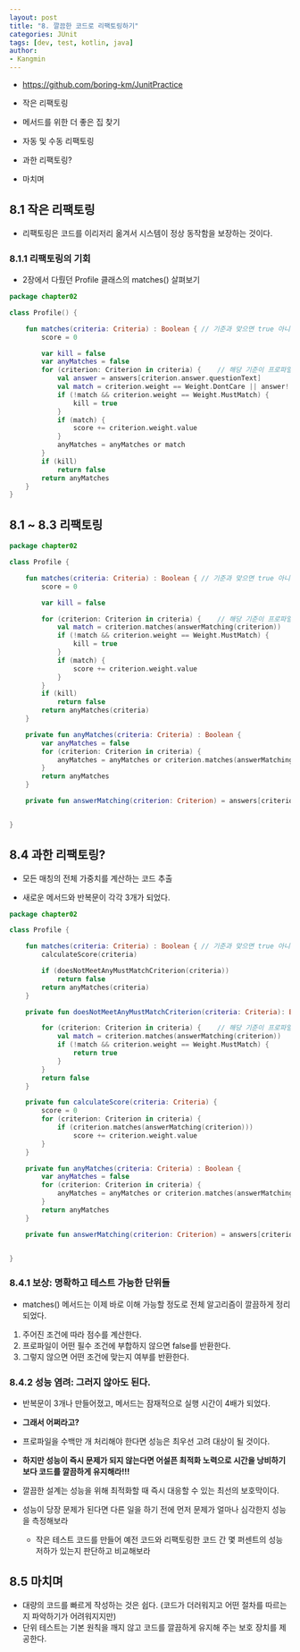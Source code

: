 ```yaml
---
layout: post
title: "8. 깔끔한 코드로 리팩토링하기"
categories: JUnit
tags: [dev, test, kotlin, java]
author:
- Kangmin
---
```


- https://github.com/boring-km/JunitPractice

- 작은 리팩토링
- 메서드를 위한 더 좋은 집 찾기
- 자동 및 수동 리팩토링
- 과한 리팩토링?
- 마치며



## 8.1 작은 리팩토링

- 리팩토링은 코드를 이리저리 옮겨서 시스템이 정상 동작함을 보장하는 것이다.



### 8.1.1 리팩토링의 기회

- 2장에서 다뤘던 Profile 클래스의 matches() 살펴보기

```kotlin
package chapter02

class Profile() {

    fun matches(criteria: Criteria) : Boolean { // 기준과 맞으면 true 아니면 false
        score = 0

        var kill = false
        var anyMatches = false
        for (criterion: Criterion in criteria) {    // 해당 기준이 프로파일에 있는 답변과 맞는지 확인
            val answer = answers[criterion.answer.questionText]
            val match = criterion.weight == Weight.DontCare || answer!!.match(criterion.answer)
            if (!match && criterion.weight == Weight.MustMatch) {
                kill = true
            }
            if (match) {
                score += criterion.weight.value
            }
            anyMatches = anyMatches or match
        }
        if (kill)
            return false
        return anyMatches
    }
}

```



## 8.1 ~ 8.3 리팩토링

```kotlin
package chapter02

class Profile {

    fun matches(criteria: Criteria) : Boolean { // 기준과 맞으면 true 아니면 false
        score = 0

        var kill = false

        for (criterion: Criterion in criteria) {    // 해당 기준이 프로파일에 있는 답변과 맞는지 확인
            val match = criterion.matches(answerMatching(criterion))
            if (!match && criterion.weight == Weight.MustMatch) {
                kill = true
            }
            if (match) {
                score += criterion.weight.value
            }
        }
        if (kill)
            return false
        return anyMatches(criteria)
    }

    private fun anyMatches(criteria: Criteria) : Boolean {
        var anyMatches = false
        for (criterion: Criterion in criteria) {
            anyMatches = anyMatches or criterion.matches(answerMatching(criterion))
        }
        return anyMatches
    }

    private fun answerMatching(criterion: Criterion) = answers[criterion.answer.questionText]


}
```



## 8.4 과한 리팩토링?

- 모든 매칭의 전체 가중치를 계산하는 코드 추출

- 새로운 메서드와 반복문이 각각 3개가 되었다.

```kotlin
package chapter02

class Profile {

    fun matches(criteria: Criteria) : Boolean { // 기준과 맞으면 true 아니면 false
        calculateScore(criteria)

        if (doesNotMeetAnyMustMatchCriterion(criteria))
            return false
        return anyMatches(criteria)
    }

    private fun doesNotMeetAnyMustMatchCriterion(criteria: Criteria): Boolean {

        for (criterion: Criterion in criteria) {    // 해당 기준이 프로파일에 있는 답변과 맞는지 확인
            val match = criterion.matches(answerMatching(criterion))
            if (!match && criterion.weight == Weight.MustMatch) {
                return true
            }
        }
        return false
    }

    private fun calculateScore(criteria: Criteria) {
        score = 0
        for (criterion: Criterion in criteria) {
            if (criterion.matches(answerMatching(criterion)))
                score += criterion.weight.value
        }
    }

    private fun anyMatches(criteria: Criteria) : Boolean {
        var anyMatches = false
        for (criterion: Criterion in criteria) {
            anyMatches = anyMatches or criterion.matches(answerMatching(criterion))
        }
        return anyMatches
    }

    private fun answerMatching(criterion: Criterion) = answers[criterion.answer.questionText]


}

```



### 8.4.1 보상: 명확하고 테스트 가능한 단위들

- matches() 메서드는 이제 바로 이해 가능할 정도로 전체 알고리즘이 깔끔하게 정리되었다.

1. 주어진 조건에 따라 점수를 계산한다.
2. 프로파일이 어떤 필수 조건에 부합하지 않으면 false를 반환한다.
3. 그렇지 않으면 어떤 조건에 맞는지 여부를 반환한다.



### 8.4.2 성능 염려: 그러지 않아도 된다.

- 반복문이 3개나 만들어졌고, 메서드는 잠재적으로 실행 시간이 4배가 되었다.
- **그래서 어쩌라고?**
- 프로파일을 수백만 개 처리해야 한다면 성능은 최우선 고려 대상이 될 것이다.
- **하지만 성능이 즉시 문제가 되지 않는다면 어설픈 최적화 노력으로 시간을 낭비하기보다 코드를 깔끔하게 유지해라!!!**
- 깔끔한 설계는 성능을 위해 최적화할 때 즉시 대응할 수 있는 최선의 보호막이다.

- 성능이 당장 문제가 된다면 다른 일을 하기 전에 먼저 문제가 얼마나 심각한지 성능을 측정해보라
  - 작은 테스트 코드를 만들어 예전 코드와 리팩토링한 코드 간 몇 퍼센트의 성능 저하가 있는지 판단하고 비교해보라



## 8.5 마치며

- 대량의 코드를 빠르게 작성하는 것은 쉽다. (코드가 더러워지고 어떤 절차를 따르는지 파악하기가 어려워지지만)
- 단위 테스트는 기본 원칙을 깨지 않고 코드를 깔끔하게 유지해 주는 보호 장치를 제공한다.

